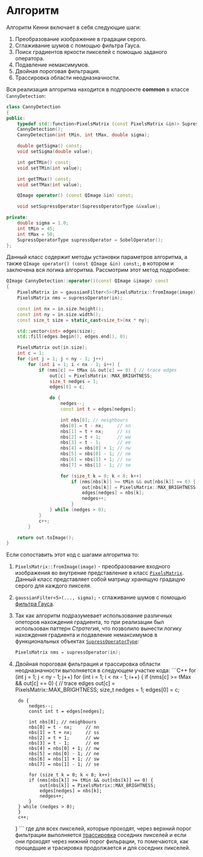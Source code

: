 # Алгоритм

Алгоритм Кенни включает в себя следующие шаги:

  1. Преобразование изображение в градации серого.
  2. Сглаживание шумов с помощью фильтра Гауса.
  3. Поиск градиентов яркости пикселей с помощью заданого оператора.
  4. Подавление немаксимумов.
  5. Двойная пороговая фильтрация.
  6. Трассировка области неодназначности.
 
Вся реализация алгоритма находится в подпроекте **common** в классе `CannyDetection`:

```C++
class CannyDetection
{
public:
    typedef std::function<PixelsMatrix (const PixelsMatrix &in)> SupressOperatorType;
    CannyDetection();
    CannyDetection(int tMin, int tMax, double sigma);    

    double getSigma() const;
    void setSigma(double value);

    int getTMin() const;
    void setTMin(int value);

    int getTMax() const;
    void setTMax(int value);

    QImage operator() (const QImage &in) const;

    void setSupressOperator(SupressOperatorType &&value);

private:
    double sigma = 1.0;
    int tMin = 45;
    int tMax = 50;
    SupressOperatorType supressOperator = SobelOperator();
};
```

Данный класс содержит методы установки параметров алгоритма, а также `QImage operator() (const QImage &in) const;`, в котором и заключена вся логика алгоритма.
Рассмотрим этот метод подробнее:

```C++
QImage CannyDetection::operator()(const QImage &image) const
{
    PixelsMatrix in = gaussianFilter<5>(PixelsMatrix::fromImage(image), sigma);
    PixelsMatrix nms = supressOperator(in);

    const int nx = in.size.height();
    const int ny = in.size.width();
    const size_t size = static_cast<size_t>(nx * ny);

    std::vector<int> edges(size);
    std::fill(edges.begin(), edges.end(), 0);

    PixelsMatrix out(in.size);
    int c = 1;
    for (int j = 1; j < ny - 1; j++)
        for (int i = 1; i < nx - 1; i++) {
            if (nms[c] >= tMax && out[c] == 0) { // trace edges
                out[c] = PixelsMatrix::MAX_BRIGHTNESS;
                size_t nedges = 1;
                edges[0] = c;

                do {
                    nedges--;
                    const int t = edges[nedges];

                    int nbs[8]; // neighbours
                    nbs[0] = t - nx;     // nn
                    nbs[1] = t + nx;     // ss
                    nbs[2] = t + 1;      // ww
                    nbs[3] = t - 1;      // ee
                    nbs[4] = nbs[0] + 1; // nw
                    nbs[5] = nbs[0] - 1; // ne
                    nbs[6] = nbs[1] + 1; // sw
                    nbs[7] = nbs[1] - 1; // se

                    for (size_t k = 0; k < 8; k++)
                        if (nms[nbs[k]] >= tMin && out[nbs[k]] == 0) {
                            out[nbs[k]] = PixelsMatrix::MAX_BRIGHTNESS;
                            edges[nedges] = nbs[k];
                            nedges++;
                        }
                } while (nedges > 0);
            }
            c++;
        }

    return out.toImage();
}
```

Если сопоставить этот код с шагами алгоритма то:

  1. `PixelsMatrix::fromImage(image)` - преобразование входного изображения во внутрение представление в класс [`PixelsMatrix`](reference/PixelsMatrix.md).
     Данный класс представляет собой матрицу хранящую градацую серого для каждого пикселя.
  2. `gaussianFilter<5>(..., sigma);` - сглаживание шумов с помощью [фильтра Гауса](reference/gaussianFilter.md).
  3. Так как алгоритм подразумевает использование различных опеторов нахождения градиента, то при реализации был использован паттерн *Стратегия*, что позволило
     вынести логику нахождения градиента и подавление немаксимумов в функциональных объектах [`SupressOperatorType`](reference/SupressOperatorType.md):
     ```C++
     PixelsMatrix nms = supressOperator(in);
     ```
  4. Двойная пороговая фильтрация и трассировка области неодназначности выполняется в следующем участке кода:
    ```C++
    for (int j = 1; j < ny - 1; j++)
	  for (int i = 1; i < nx - 1; i++) {
	      if (nms[c] >= tMax && out[c] == 0) { // trace edges
		  out[c] = PixelsMatrix::MAX_BRIGHTNESS;
		  size_t nedges = 1;
		  edges[0] = c;

		  do {
		      nedges--;
		      const int t = edges[nedges];

		      int nbs[8]; // neighbours
		      nbs[0] = t - nx;     // nn
		      nbs[1] = t + nx;     // ss
		      nbs[2] = t + 1;      // ww
		      nbs[3] = t - 1;      // ee
		      nbs[4] = nbs[0] + 1; // nw
		      nbs[5] = nbs[0] - 1; // ne
		      nbs[6] = nbs[1] + 1; // sw
		      nbs[7] = nbs[1] - 1; // se

		      for (size_t k = 0; k < 8; k++)
			  if (nms[nbs[k]] >= tMin && out[nbs[k]] == 0) {
			      out[nbs[k]] = PixelsMatrix::MAX_BRIGHTNESS;
			      edges[nedges] = nbs[k];
			      nedges++;
			  }
		  } while (nedges > 0);
	      }
	      c++;
	  }
    ```
    где для всех пикселей, которые проходят, через верхний порог фильтрации выполняется [трассировка](algorithm/trace_edges.md) соседних пикселей и если они проходят через нижний порог фильрации, то помечаются, как прощедщие и трасировка продолжается и для соседних пикселей.   




